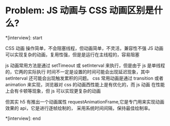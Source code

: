 # Problem: JS 动画与 CSS 动画区别是什么?

\*[interview]: start

CSS 动画
操作简单，不会阻塞线程，但动画简单，不灵活，兼容性不强
JS 动画
可以实现复杂的动画，复用性强，但是是运行在主线程的，容易阻塞

js 动画常用方法是通过 setTimeout 或 setInterval 来执行，但是由于 js 是单线程的，它两的实际执行
时间不一定是设置的时间可能会出现延迟现象，其中 setInterval 还可能会出现触发累积的问题。
css 常用动画是通过 transition 或者 animation 来实现，浏览器对 css 的动画西性能上是有优化的，而 js 动画
在性能上会有卡顿等现象，但 js 可以实现更复杂的动画

但其实 h5 有推出一个动画属性 requestAnimationFrame,它是专门用来实现动画效果的 api，它是进行逐帧绘制的，
采用系统时间间隔，保持最佳绘制率。

\*[interview]: end
